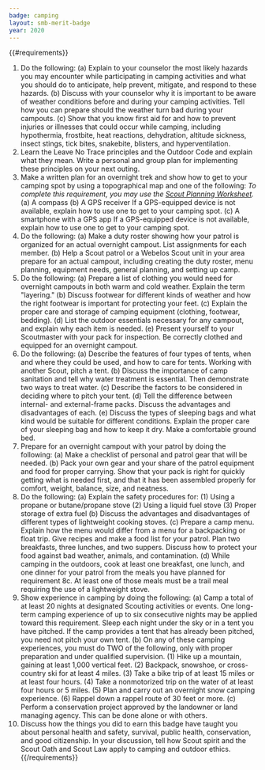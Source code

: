```yaml
---
badge: camping
layout: smb-merit-badge
year: 2020
---
```


{{#requirements}}
1. Do the following:
    (a) Explain to your counselor the most likely hazards you may encounter while participating in camping activities and what you should do to anticipate, help prevent, mitigate, and respond to these hazards.
    (b) Discuss with your counselor why it is important to be aware of weather conditions before and during your camping activities. Tell how you can prepare should the weather turn bad during your campouts.
    (c) Show that you know first aid for and how to prevent injuries or illnesses that could occur while camping, including hypothermia, frostbite, heat reactions, dehydration, altitude sickness, insect stings, tick bites, snakebite, blisters, and hyperventilation.
2. Learn the Leave No Trace principles and the Outdoor Code and explain what they mean. Write a personal and group plan for implementing these principles on your next outing.
3. Make a written plan for an overnight trek and show how to get to your camping spot by using a topographical map and one of the following:
    *To complete this requirement, you may use the <a href="{{@root.rootPath}}documents/scout-planning-worksheet.pdf">Scout Planning Worksheet</a>.*
    (a) A compass
    (b) A GPS receiver
        If a GPS-equipped device is not available, explain how to use one to get to your camping spot.
    (c) A smartphone with a GPS app
        If a GPS-equipped device is not available, explain how to use one to get to your camping spot.
4. Do the following:
    (a) Make a duty roster showing how your patrol is organized for an actual overnight campout. List assignments for each member.
    (b) Help a Scout patrol or a Webelos Scout unit in your area prepare for an actual campout, including creating the duty roster, menu planning, equipment needs, general planning, and setting up camp.
5. Do the following:
    (a) Prepare a list of clothing you would need for overnight campouts in both warm and cold weather. Explain the term "layering."
    (b) Discuss footwear for different kinds of weather and how the right footwear is important for protecting your feet.
    (c) Explain the proper care and storage of camping equipment (clothing, footwear, bedding).
    (d) List the outdoor essentials necessary for any campout, and explain why each item is needed.
    (e) Present yourself to your Scoutmaster with your pack for inspection. Be correctly clothed and equipped for an overnight campout.
6. Do the following:
    (a) Describe the features of four types of tents, when and where they could be used, and how to care for tents. Working with another Scout, pitch a tent.
    (b) Discuss the importance of camp sanitation and tell why water treatment is essential. Then demonstrate two ways to treat water.
    (c) Describe the factors to be considered in deciding where to pitch your tent.
    (d) Tell the difference between internal- and external-frame packs. Discuss the advantages and disadvantages of each.
    (e) Discuss the types of sleeping bags and what kind would be suitable for different conditions. Explain the proper care of your sleeping bag and how to keep it dry. Make a comfortable ground bed.
7. Prepare for an overnight campout with your patrol by doing the following:
    (a) Make a checklist of personal and patrol gear that will be needed.
    (b) Pack your own gear and your share of the patrol equipment and food for proper carrying. Show that your pack is right for quickly getting what is needed first, and that it has been assembled properly for comfort, weight, balance, size, and neatness.
8. Do the following:
    (a) Explain the safety procedures for:
        (1) Using a propane or butane/propane stove
        (2) Using a liquid fuel stove
        (3) Proper storage of extra fuel
    (b) Discuss the advantages and disadvantages of different types of lightweight cooking stoves.
    (c) Prepare a camp menu. Explain how the menu would differ from a menu for a backpacking or float trip. Give recipes and make a food list for your patrol. Plan two breakfasts, three lunches, and two suppers. Discuss how to protect your food against bad weather, animals, and contamination.
    (d) While camping in the outdoors, cook at least one breakfast, one lunch, and one dinner for your patrol from the meals you have planned for requirement 8c. At least one of those meals must be a trail meal requiring the use of a lightweight stove.
9. Show experience in camping by doing the following:
    (a) Camp a total of at least 20 nights at designated Scouting activities or events. One long-term camping experience of up to six consecutive nights may be applied toward this requirement. Sleep each night under the sky or in a tent you have pitched. If the camp provides a tent that has already been pitched, you need not pitch your own tent.
    (b) On any of these camping experiences, you must do TWO of the following, only with proper preparation and under qualified supervision.
        (1) Hike up a mountain, gaining at least 1,000 vertical feet.
        (2) Backpack, snowshoe, or cross-country ski for at least 4 miles.
        (3) Take a bike trip of at least 15 miles or at least four hours.
        (4) Take a nonmotorized trip on the water of at least four hours or 5 miles.
        (5) Plan and carry out an overnight snow camping experience.
        (6) Rappel down a rappel route of 30 feet or more.
    (c) Perform a conservation project approved by the landowner or land managing agency. This can be done alone or with others.
10. Discuss how the things you did to earn this badge have taught you about personal health and safety, survival, public health, conservation, and good citizenship. In your discussion, tell how Scout spirit and the Scout Oath and Scout Law apply to camping and outdoor ethics.
{{/requirements}}
